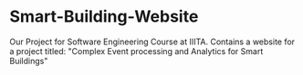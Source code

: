 # Smart-Building-Website
Our Project for Software Engineering Course at IIITA. Contains a website for a project titled: "Complex Event processing and Analytics for Smart Buildings" 
